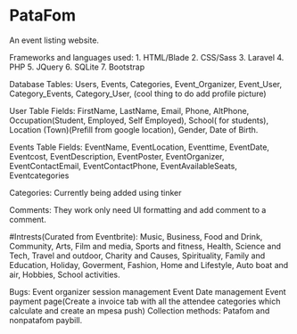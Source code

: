 # PataFom
An event listing website.

Frameworks and languages used: 1. HTML/Blade  2. CSS/Sass  3. Laravel  4. PHP 5. JQuery  6. SQLite  7. Bootstrap

Database Tables: Users, Events, Categories, Event_Organizer, Event_User, Category_Events, Category_User, (cool thing to do add profile picture)

User Table Fields: FirstName, LastName, Email, Phone, AltPhone, Occupation(Student, Employed, Self Employed), School( for students), Location (Town)(Prefill from google location), Gender, Date of Birth.

Events Table Fields: EventName, EventLocation, Eventtime, EventDate, Eventcost, EventDescription, EventPoster, EventOrganizer, EventContactEmail, EventContactPhone, EventAvailableSeats, Eventcategories

Categories: Currently being added using tinker

Comments: They work only need UI formatting and add comment to a comment.


#Intrests(Curated from Eventbrite): Music, Business, Food and Drink, Community, Arts, Film and media, Sports and fitness, Health, Science and Tech, Travel and outdoor, Charity and Causes, Spirituality, Family and Education, Holiday, Goverment, Fashion, Home and Lifestyle, Auto boat and air, Hobbies, School activities.

Bugs:
Event organizer session management
Event Date management
Event payment page(Create a invoice tab with all the attendee categories which calculate and create an mpesa push)
Collection methods: Patafom and nonpatafom paybill. 

